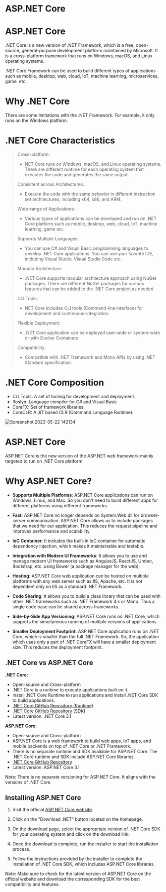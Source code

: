 # ASP.NET Core

# ASP.NET Core

.NET Core is a new version of .NET Framework, which is a free, open-source, general-purpose development platform maintained by Microsoft. It is a cross-platform framework that runs on Windows, macOS, and Linux operating systems.

.NET Core Framework can be used to build different types of applications such as mobile, desktop, web, cloud, IoT, machine learning, microservices, game, etc.

# Why .NET Core
There are some limitations with the .NET Framework. For example, it only runs on the Windows platform.

# .NET Core Characteristics

> Cross-platform:
>* NET Core runs on Windows, macOS, and Linux operating systems. There are different runtime for each operating system that executes the code and generates the same output.

> Consistent across Architectures:
>* Execute the code with the same behavior in different instruction set architectures, including x64, x86, and ARM.

> Wide-range of Applications:
>* Various types of applications can be developed and run on .NET Core platform such as mobile, desktop, web, cloud, IoT, machine learning, game etc.

> Supports Multiple Languages:
>* You can use C# and Visual Basic programming languages to develop .NET Core applications. You can use your favorite IDE, including Visual Studio, Visual Studio Code etc.

> Modular Architecture:
>* .NET Core supports modular architecture approach using NuGet packages. There are different NuGet packages for various features that can be added to the .NET Core project as needed.

> CLI Tools:
>* NET Core includes CLI tools (Command-line interface) for development and continuous-integration.

> Flexible Deployment:
>* .NET Core application can be deployed user-wide or system-wide or with Docker Containers

> Compatibility:
>* Compatible with .NET Framework and Mono APIs by using .NET Standard specification


# .NET Core Composition

* CLI Tools: A set of tooling for development and deployment.
* Roslyn: Language compiler for C# and Visual Basic
* CoreFX: Set of framework libraries.
* CoreCLR: A JIT based CLR (Command Language Runtime).

![Screenshot 2023-05-22 142134](https://github.com/a0s21en5/The-Complete-C-Sharp-Bootcamp/assets/86140629/23cf9fdd-42e8-43f4-b689-bf443d60af2b)

# ASP.NET Core
ASP.NET Core is the new version of the ASP.NET web framework mainly targeted to run on .NET Core platform.

# Why ASP.NET Core?

- **Supports Multiple Platforms**: ASP.NET Core applications can run on Windows, Linux, and Mac. So you don't need to build different apps for different platforms using different frameworks.

- **Fast**: ASP.NET Core no longer depends on System.Web.dll for browser-server communication. ASP.NET Core allows us to include packages that we need for our application. This reduces the request pipeline and improves performance and scalability.

- **IoC Container**: It includes the built-in IoC container for automatic dependency injection, which makes it maintainable and testable.

- **Integration with Modern UI Frameworks**: It allows you to use and manage modern UI frameworks such as AngularJS, ReactJS, Umber, Bootstrap, etc. using Bower (a package manager for the web).

- **Hosting**: ASP.NET Core web application can be hosted on multiple platforms with any web server such as IIS, Apache, etc. It is not dependent only on IIS as a standard .NET Framework.

- **Code Sharing**: It allows you to build a class library that can be used with other .NET frameworks such as .NET Framework 4.x or Mono. Thus a single code base can be shared across frameworks.

- **Side-by-Side App Versioning**: ASP.NET Core runs on .NET Core, which supports the simultaneous running of multiple versions of applications.

- **Smaller Deployment Footprint**: ASP.NET Core application runs on .NET Core, which is smaller than the full .NET Framework. So, the application which uses only a part of .NET CoreFX will have a smaller deployment size. This reduces the deployment footprint.

## .NET Core vs ASP.NET Core

**.NET Core:**

- Open-source and Cross-platform
- .NET Core is a runtime to execute applications built on it.
- Install .NET Core Runtime to run applications and install .NET Core SDK to build applications.
- [.NET Core GitHub Repository (Runtime)](https://github.com/dotnet/runtime)
- [.NET Core GitHub Repository (SDK)](https://github.com/dotnet/sdk)
- Latest version: .NET Core 3.1

**ASP.NET Core:**

- Open-source and Cross-platform
- ASP.NET Core is a web framework to build web apps, IoT apps, and mobile backends on top of .NET Core or .NET Framework.
- There is no separate runtime and SDK available for ASP.NET Core. The .NET Core runtime and SDK include ASP.NET Core libraries.
- [.NET Core GitHub Repository](https://github.com/dotnet/aspnetcore)
- Latest version: ASP.NET Core 3.1

Note: There is no separate versioning for ASP.NET Core. It aligns with the versions of .NET Core.

## Installing ASP.NET Core

1. Visit the official [ASP.NET Core website](https://dotnet.microsoft.com/).

2. Click on the "Download .NET" button located on the homepage.

3. On the download page, select the appropriate version of .NET Core SDK for your operating system and click on the download link.

4. Once the download is complete, run the installer to start the installation process.

5. Follow the instructions provided by the installer to complete the installation of .NET Core SDK, which includes ASP.NET Core libraries.

Note: Make sure to check for the latest version of ASP.NET Core on the official website and download the corresponding SDK for the best compatibility and features.
